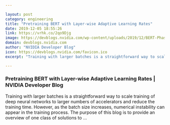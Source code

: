 ```yaml
---

layout: post
category: engineering
title: "Pretraining BERT with Layer-wise Adaptive Learning Rates"
date: 2019-12-05 18:55:26
link: https://vrhk.co/2qo9Djg
image: https://devblogs.nvidia.com/wp-content/uploads/2019/12/BERT-Phase1-pretraining.png
domain: devblogs.nvidia.com
author: "NVIDIA Developer Blog"
icon: https://devblogs.nvidia.com/favicon.ico
excerpt: "Training with larger batches is a straightforward way to scale training of deep neural networks to larger numbers of accelerators and reduce the training time. However, as the batch size increases, numerical instability can appear in the training process. The purpose of this blog is to provide an overview of one class of solutions to …"

---
```


### Pretraining BERT with Layer-wise Adaptive Learning Rates | NVIDIA Developer Blog

Training with larger batches is a straightforward way to scale training of deep neural networks to larger numbers of accelerators and reduce the training time. However, as the batch size increases, numerical instability can appear in the training process. The purpose of this blog is to provide an overview of one class of solutions to …